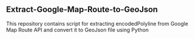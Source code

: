 ## Extract-Google-Map-Route-to-GeoJson
This repository contains script for extracting encodedPolyline from Google Map Route API and convert it to GeoJson file using Python